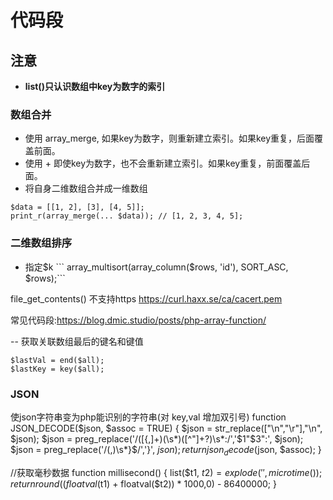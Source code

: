 # 代码段

## 注意
- **list()只认识数组中key为数字的索引**

### 数组合并
- 使用 array_merge, 如果key为数字，则重新建立索引。如果key重复，后面覆盖前面。
- 使用 +  即使key为数字，也不会重新建立索引。如果key重复，前面覆盖后面。
- 将自身二维数组合并成一维数组
```
$data = [[1, 2], [3], [4, 5]];
print_r(array_merge(... $data)); // [1, 2, 3, 4, 5];
```

### 二维数组排序
- 指定$k
    ``` array_multisort(array_column($rows, 'id'), SORT_ASC, $rows);```

file_get_contents() 不支持https
https://curl.haxx.se/ca/cacert.pem

常见代码段:https://blog.dmic.studio/posts/php-array-function/

-- 获取关联数组最后的键名和键值
~~~
$lastVal = end($all);
$lastKey = key($all);
~~~

### JSON
使json字符串变为php能识别的字符串(对 key,val 增加双引号)
function JSON_DECODE($json, $assoc = TRUE)
{
    $json = str_replace(["\n","\r"],"\\n", $json);
    $json = preg_replace('/([{,]+)(\s*)([^"]+?)\s*:/','$1"$3":', $json);
    $json = preg_replace('/(,)\s*}$/','}', $json);
    return json_decode($json, $assoc);
}

//获取毫秒数据
function millisecond()
{
    list($t1, $t2) = explode(' ', microtime());
    return round((floatval($t1) + floatval($t2)) * 1000,0) - 86400000;
}